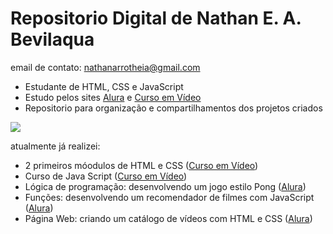 # Repositorio Digital de Nathan E. A. Bevilaqua
  email de contato: nathanarrotheia@gmail.com
 
+ Estudante de HTML, CSS e JavaScript
+ Estudo pelos sites [Alura](https://www.alura.com.br) e [Curso em Vídeo](https://www.cursoemvideo.com)
+ Repositorio para organização e compartilhamentos dos projetos criados

![](https://i.pinimg.com/originals/18/e0/64/18e0641748101b3f7275f5723d4405f0.gif)

atualmente já realizei:
+ 2 primeiros móodulos de HTML e CSS ([Curso em Vídeo](https://www.cursoemvideo.com))
+ Curso de Java Script ([Curso em Vídeo](https://www.cursoemvideo.com))
+ Lógica de programação: desenvolvendo um jogo estilo Pong ([Alura](https://www.alura.com.br))
+ Funções: desenvolvendo um recomendador de filmes com JavaScript ([Alura](https://www.alura.com.br))
+ Página Web: criando um catálogo de vídeos com HTML e CSS ([Alura](https://www.alura.com.br))
